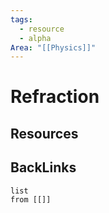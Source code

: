 ```yaml
---
tags:
  - resource
  - alpha
Area: "[[Physics]]"
---
```


# Refraction


## Resources


## BackLinks

```dataview
list
from [[]]
```

